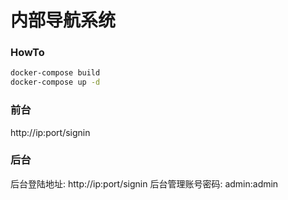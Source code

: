 内部导航系统
============

### HowTo
```bash
docker-compose build
docker-compose up -d
```

### 前台
http://ip:port/signin

### 后台
后台登陆地址: http://ip:port/signin
后台管理账号密码:
admin:admin
